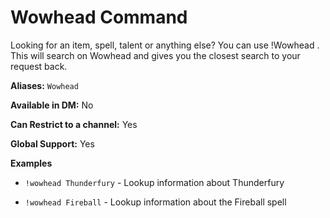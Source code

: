 # Wowhead Command

Looking for an item, spell, talent or anything else? You can use !Wowhead <name>. This will search on Wowhead and gives you the closest search to your request back.

**Aliases:** `Wowhead`

**Available in DM:** No

**Can Restrict to a channel:** Yes

**Global Support:** Yes

**Examples**

* `!wowhead Thunderfury` - Lookup information about Thunderfury

* `!wowhead Fireball`    - Lookup information about the Fireball spell